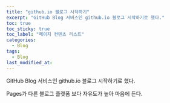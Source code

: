 ```yaml
---
title: "github.io 블로그 시작하기"
excerpt: "GitHub Blog 서비스인 github.io 블로그 시작하기로 했다."
toc: true
toc_sticky: true
toc_label: "페이지 컨텐츠 리스트"
categories:
  - Blog
tags:
  - Blog
last_modified_at: 
---
```


GitHub Blog 서비스인 github.io 블로그 시작하기로 했다.

Pages가 다른 블로그 플랫폼 보다 자유도가 높아 마음에 든다.
